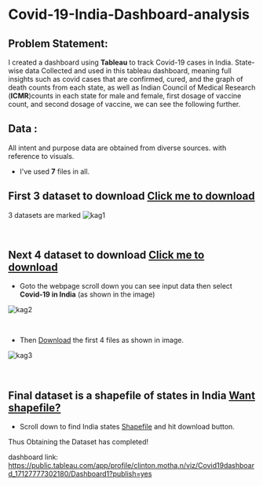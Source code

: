 # Covid-19-India-Dashboard-analysis

## Problem Statement:
I created a dashboard using **Tableau** to track Covid-19 cases in India. State-wise data Collected and used in this tableau dashboard, meaning full insights such as covid cases that are confirmed, cured, and the graph of death counts from each state, as well as Indian Council of Medical Research (**ICMR**)counts in each state for male and female, first dosage of vaccine count, and second dosage of vaccine, we can see the following further.

## Data :
All intent and purpose data are obtained from diverse sources. with reference to visuals. 
* I've used **7** files in all.

## First 3 dataset to download [Click me to download](https://www.kaggle.com/datasets/sudalairajkumar/covid19-in-india?datasetId=557629&sortBy=voteCount&select=covid_19_india.csv)

3 datasets are marked
![kag1](https://github.com/Clintonnick3/Covid-19-India-Dashboard-analysis/assets/129974527/8d26e8c4-d741-441d-bacf-0041f9dc608b)

<!-- Add some space -->
<br>

## Next 4 dataset to download [Click me to download](https://www.kaggle.com/code/anshuls235/covid19-explained-through-visualizations/data?select=StatewiseTestingDetails.csv)

* Goto the webpage scroll down you can see input data then select **Covid-19 in India** (as shown in the image)


![kag2](https://github.com/Clintonnick3/Covid-19-India-Dashboard-analysis/assets/129974527/9d6c6137-68b0-47bd-9e2e-3f870f7f0eaf)

<!-- Add some space -->
<br>

* Then [Download](https://www.kaggle.com/code/anshuls235/covid19-explained-through-visualizations/data?select=StatewiseTestingDetails.csv) the first 4 files as shown in image.


![kag3](https://github.com/Clintonnick3/Covid-19-India-Dashboard-analysis/assets/129974527/b830f0c3-5d2f-450e-adc3-76362ab25294)

<!-- Add some space -->
<br>

## Final dataset is a shapefile of states in India   [Want shapefile?](https://geographicalanalysis.com/download-free-india-shapefile-including-kashmir-and-ladakh/)


* Scroll down to find India states [Shapefile](https://geographicalanalysis.com/download-free-india-shapefile-including-kashmir-and-ladakh/) and hit download button.

Thus Obtaining the Dataset has completed!











dashboard link: https://public.tableau.com/app/profile/clinton.motha.n/viz/Covid19dashboard_17127777302180/Dashboard1?publish=yes
